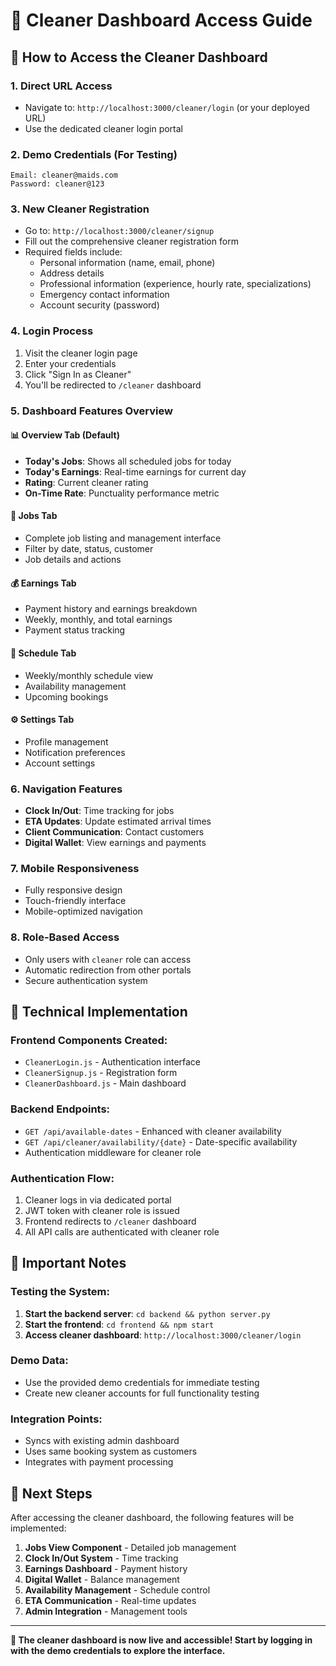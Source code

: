 # 🧹 Cleaner Dashboard Access Guide

## 🚀 How to Access the Cleaner Dashboard

### 1. **Direct URL Access**
- Navigate to: `http://localhost:3000/cleaner/login` (or your deployed URL)
- Use the dedicated cleaner login portal

### 2. **Demo Credentials** (For Testing)
```
Email: cleaner@maids.com
Password: cleaner@123
```

### 3. **New Cleaner Registration**
- Go to: `http://localhost:3000/cleaner/signup`
- Fill out the comprehensive cleaner registration form
- Required fields include:
  - Personal information (name, email, phone)
  - Address details
  - Professional information (experience, hourly rate, specializations)
  - Emergency contact information
  - Account security (password)

### 4. **Login Process**
1. Visit the cleaner login page
2. Enter your credentials
3. Click "Sign In as Cleaner"
4. You'll be redirected to `/cleaner` dashboard

### 5. **Dashboard Features Overview**

#### **📊 Overview Tab (Default)**
- **Today's Jobs**: Shows all scheduled jobs for today
- **Today's Earnings**: Real-time earnings for current day
- **Rating**: Current cleaner rating
- **On-Time Rate**: Punctuality performance metric

#### **💼 Jobs Tab**
- Complete job listing and management interface
- Filter by date, status, customer
- Job details and actions

#### **💰 Earnings Tab**
- Payment history and earnings breakdown
- Weekly, monthly, and total earnings
- Payment status tracking

#### **📅 Schedule Tab**
- Weekly/monthly schedule view
- Availability management
- Upcoming bookings

#### **⚙️ Settings Tab**
- Profile management
- Notification preferences
- Account settings

### 6. **Navigation Features**
- **Clock In/Out**: Time tracking for jobs
- **ETA Updates**: Update estimated arrival times
- **Client Communication**: Contact customers
- **Digital Wallet**: View earnings and payments

### 7. **Mobile Responsiveness**
- Fully responsive design
- Touch-friendly interface
- Mobile-optimized navigation

### 8. **Role-Based Access**
- Only users with `cleaner` role can access
- Automatic redirection from other portals
- Secure authentication system

## 🔧 Technical Implementation

### **Frontend Components Created:**
- `CleanerLogin.js` - Authentication interface
- `CleanerSignup.js` - Registration form
- `CleanerDashboard.js` - Main dashboard

### **Backend Endpoints:**
- `GET /api/available-dates` - Enhanced with cleaner availability
- `GET /api/cleaner/availability/{date}` - Date-specific availability
- Authentication middleware for cleaner role

### **Authentication Flow:**
1. Cleaner logs in via dedicated portal
2. JWT token with cleaner role is issued
3. Frontend redirects to `/cleaner` dashboard
4. All API calls are authenticated with cleaner role

## 🚨 Important Notes

### **Testing the System:**
1. **Start the backend server**: `cd backend && python server.py`
2. **Start the frontend**: `cd frontend && npm start`
3. **Access cleaner dashboard**: `http://localhost:3000/cleaner/login`

### **Demo Data:**
- Use the provided demo credentials for immediate testing
- Create new cleaner accounts for full functionality testing

### **Integration Points:**
- Syncs with existing admin dashboard
- Uses same booking system as customers
- Integrates with payment processing

## 🎯 Next Steps

After accessing the cleaner dashboard, the following features will be implemented:

1. **Jobs View Component** - Detailed job management
2. **Clock In/Out System** - Time tracking
3. **Earnings Dashboard** - Payment history
4. **Digital Wallet** - Balance management
5. **Availability Management** - Schedule control
6. **ETA Communication** - Real-time updates
7. **Admin Integration** - Management tools

---

**🎉 The cleaner dashboard is now live and accessible! Start by logging in with the demo credentials to explore the interface.**
